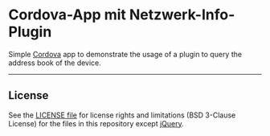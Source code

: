 # Cordova-App mit Netzwerk-Info-Plugin

Simple [Cordova](https://cordova.apache.org/) app to demonstrate the usage of 
a plugin to query the address book of the device.


----
## License

See the [LICENSE file](LICENSE.md) for license rights and limitations (BSD 3-Clause License)
for the files in this repository except [jQuery](https://jquery.org/license/).
